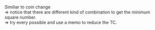 Similiar to coin change  
=> notice that there are different kind of combination to get the minimum square number.  
=> try every possible and use a memo to reduce the TC.  
